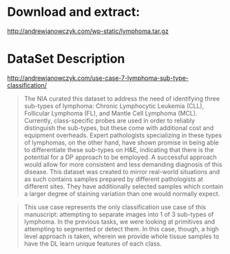 # Download and extract:

http://andrewjanowczyk.com/wp-static/lymphoma.tar.gz

# DataSet Description

http://andrewjanowczyk.com/use-case-7-lymphoma-sub-type-classification/

> The NIA curated this dataset to address the need of identifying three sub-types of lymphoma: Chronic Lymphocytic Leukemia (CLL), Follicular Lymphoma (FL), and Mantle Cell Lymphoma (MCL). Currently, class-specific probes are used in order to reliably distinguish the sub-types, but these come with additional cost and equipment overheads. Expert pathologists specializing in these types of lymphomas, on the other hand, have shown promise in being able to differentiate these sub-types on H&E, indicating that there is the potential for a DP approach to be employed. A successful approach would allow for more consistent and less demanding diagnosis of this disease. This dataset was created to mirror real-world situations and as such contains samples prepared by different pathologists at different sites. They have additionally selected samples which contain a larger degree of staining variation than one would normally expect.

> This use case represents the only classification use case of this manuscript: attempting to separate images into 1 of 3 sub-types of lymphoma. In the previous tasks, we were looking at primitives and attempting to segmented or detect them. In this case, though, a high level approach is taken, wherein we provide whole tissue samples to have the DL learn unique features of each class.
